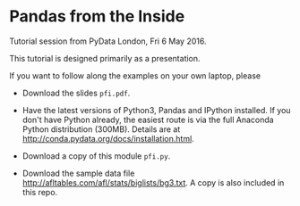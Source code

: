 # Pandas from the Inside

Tutorial session from PyData London, Fri 6 May 2016.

This tutorial is designed primarily as a presentation.

If you want to follow along the examples on your own laptop, please

* Download the slides `pfi.pdf`.

* Have the latest versions of Python3, Pandas and IPython installed.
  If you don't have Python already, the easiest route is via the
  full Anaconda Python distribution (300MB). Details are at
  http://conda.pydata.org/docs/installation.html.

* Download a copy of this module `pfi.py`. 

* Download the sample data file http://afltables.com/afl/stats/biglists/bg3.txt. A copy is also included in this repo.


